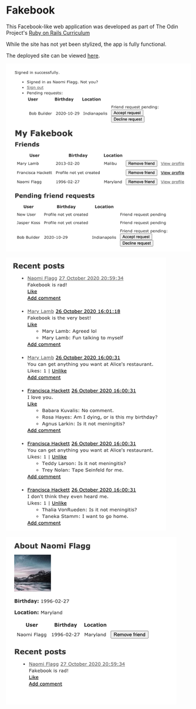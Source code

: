 # Fakebook

This Facebook-like web application was developed as part of The Odin Project's [Ruby on Rails Curriculum](http://www.theodinproject.com)

While the site has not yet been stylized, the app is fully functional.

The deployed site can be viewed [here](https://polar-island-23304.herokuapp.com/).

![Fakebook sign-in](app/assets/images/ss1.png)

![Fakebook sign-in](app/assets/images/ss2.png)

![Fakebook sign-in](app/assets/images/ss3.png)